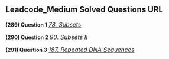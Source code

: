 ## Leadcode_Medium Solved Questions URL

**(289) Question 1** <a href="https://leetcode.com/problems/subsets/submissions/986255670/" target="_blank" style="font-size: 16px;dispaly:inline-block;">_78. Subsets_</a> <br/>

**(290) Question 2** <a href="https://leetcode.com/problems/subsets-ii/submissions/986293895/" target="_blank" style="font-size: 16px;dispaly:inline-block;">_90. Subsets II_</a> <br/>

**(291) Question 3** <a href="https://leetcode.com/problems/repeated-dna-sequences/submissions/986709949/" target="_blank" style="font-size: 16px;dispaly:inline-block;">_187. Repeated DNA Sequences_</a> <br/>

